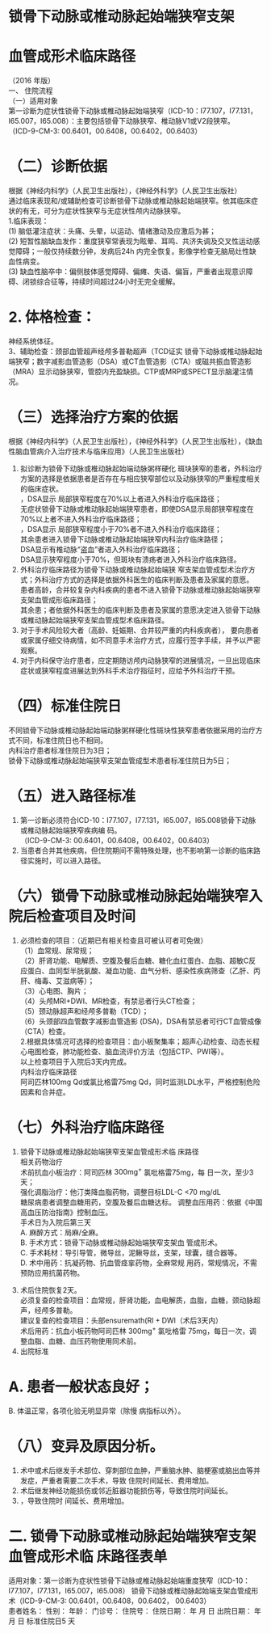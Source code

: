# 锁骨下动脉或椎动脉起始端狭窄支架  
# 血管成形术临床路径  
（2016 年版）  
一、 住院流程  
（一）适用对象  
第一诊断为症状性锁骨下动脉或椎动脉起始端狭窄（ICD-10：I77.107，I77.131，I65.007，I65.008）：主要包括锁骨下动脉狭窄、椎动脉V1或V2段狭窄。  
（ICD-9-CM-3: 00.6401，00.6408，00.6402，00.6403）  
# （二）诊断依据  
根据《神经内科学》（人民卫生出版社），《神经外科学》（人民卫生出版社）  
通过临床表现和/或辅助检查可诊断锁骨下动脉或椎动脉起始端狭窄。依其临床症状的有无，可分为症状性狭窄与无症状性颅内动脉狭窄。  
1.临床表现：  
(1) 脑低灌注症状：头痛、头晕，以运动、情绪激动及应激后为甚；  
(2) 短暂性脑缺血发作：重度狭窄常表现为眩晕、耳鸣、共济失调及交叉性运动感觉障碍；一般仅持续数分钟，发病后24h 内完全恢复。影像学检查无脑局灶性缺血性病变。  
(3) 缺血性脑卒中：偏侧肢体感觉障碍、偏瘫、失语、偏盲，严重者出现意识障碍、闭锁综合征等，持续时间超过24小时无完全缓解。  
# 2. 体格检查：  
神经系统体征。  
3、辅助检查：颈部血管超声经颅多普勒超声（TCD证实 锁骨下动脉或椎动脉起始端狭窄；数字减影血管造影（DSA）或CT血管造影（CTA）或磁共振血管造影（MRA）显示动脉狭窄，管腔内充盈缺损。CTP或MRP或SPECT显示脑灌注情况。  
# （三）选择治疗方案的依据  
根据《神经内科学》（人民卫生出版社），《神经外科学》（人民卫生出版社），《缺血性脑血管病介入治疗技术与临床应用》（人民卫生出版社）  
1. 拟诊断为锁骨下动脉或椎动脉起始端动脉粥样硬化 斑块狭窄的患者，外科治疗方案的选择是依据患者是否存在与相应狭窄部位以及动脉狭窄的严重程度相关的临床症状。  
，DSA显示 局部狭窄程度在$70\%$以上者进入外科治疗临床路径；  
无症状锁骨下动脉或椎动脉起始端狭窄患者，即使DSA显示局部狭窄程度在$70\%$以上者不进入外科治疗临床路径；  
，DSA显示 局部狭窄程度小于$70\%$者不进入外科治疗临床路径；  
其余患者进入锁骨下动脉或椎动脉起始端狭窄内科治疗临床路径；  
DSA显示有椎动脉“盗血”者进入外科治疗临床路径；  
DSA显示狭窄程度小于$70\%$，但斑块有溃疡者进入外科治疗临床路径。  
2. 外科治疗临床路径为锁骨下动脉或椎动脉起始端狭 窄支架血管成型术治疗方式；外科治疗方式的选择是依据外科医生的临床判断及患者及家属的意愿。  
患者高龄，合并较复杂内科疾病的患者不进入锁骨下动脉或椎动脉起始端狭窄支架血管成形临床路径；  
其余患；者依据外科医生的临床判断及患者及家属的意愿决定进入锁骨下动脉或椎动脉起始端狭窄支架血管成型术临床路径。  
3. 对于手术风险较大者（高龄、妊娠期、合并较严重的内科疾病者）， 要向患者或家属仔细交待病情，如不同意手术治疗方式，应履行签字手续，并予以严密观察。  
4. 对于内科保守治疗患者，应定期随访颅内动脉狭窄的进展情况，一旦出现临床症状或狭窄程度进展达到外科手术治疗指征时，应给予外科治疗干预。  
# （四）标准住院日  
不同锁骨下动脉或椎动脉起始端动脉粥样硬化性斑块性狭窄患者依据采用的治疗方式不同，标准住院日也不相同。  
内科治疗患者标准住院日为3日；  
锁骨下动脉或椎动脉起始端狭窄支架血管成型术患者标准住院日为5日；  
# （五）进入路径标准  
1. 第一诊断必须符合ICD-10：I77.107，I77.131，I65.007，I65.008锁骨下动脉或椎动脉起始端狭窄疾病编 码。  
（ICD-9-CM-3: 00.6401，00.6408，00.6402，00.6403）  
2. 当患者合并其他疾病，但住院期间不需特殊处理，也不影响第一诊断的临床路径实施时，可以进入路径。  
# （六）锁骨下动脉或椎动脉起始端狭窄入院后检查项目及时间  
1. 必须检查的项目：（近期已有相关检查且可被认可者可免做）  
（1）血常规、尿常规；  
（2）肝肾功能、电解质、空腹及餐后血糖、糖化血红蛋白、血脂、超敏C反应蛋白、血同型半胱氨酸、凝血功能、血气分析、感染性疾病筛查（乙肝、丙肝、梅毒、艾滋病等）；  
（3）心电图、胸片；  
（4）头颅MRI+DWI、MR检查，有禁忌者行头CT检查；  
（5）颈动脉超声和经颅多普勒（TCD）；  
（6）头颈部四血管数字减影血管造影 (DSA)，DSA有禁忌者可行CT血管成像（CTA）检查。  
2.根据具体情况可选择的检查项目：血小板聚集率；超声心动检查、动态长程心电图检查，肺功能检查、脑血流评价方法（包括CTP、PWI等）。  
以上检查项目于入院后3天内完成。  
内科治疗临床路径  
阿司匹林100mg Qd或氯比格雷75mg Qd，同时监测LDL水平，严格控制危险因素和合并症。  
# （七）外科治疗临床路径  
1. 锁骨下动脉或椎动脉起始端狭窄支架血管成形术临 床路径  
相关药物治疗  
术前抗血小板治疗：阿司匹林 $300\mathrm{{mg^{+}}}$ 氯吡格雷75mg，每 日一次，至少3天；  
强化调脂治疗：他汀类降血脂药物，调整目标LDL-C  <70  mg/dL  
糖尿病患者调整血糖用药，空腹及餐后血糖达标。 调整血压用药：依据《中国高血压防治指南》控制血压。  
手术日为入院后第三天  
A. 麻醉方式：局麻/全麻。  
B. 手术方式：锁骨下动脉或椎动脉起始端狭窄支架血 管成形术。  
C. 手术耗材：导引导管，微导丝，泥鳅导丝，支架，球囊，缝合器等。  
D. 术中用药：抗凝药物、抗血管痉挛药物，全麻常规 用药，常规情况，不需预防应用抗菌药物。  
3) 术后住院恢复2天。  
必须复查的检查项目：血常规，肝肾功能，血电解质，血脂，血糖，颈动脉超声，经颅多普勒。  
建议复查的检查项目：头部$\mathrm{ensuremath{(RI+D W I}}$（术后3天内）  
术后用药：抗血小板药物阿司匹林 $300\mathrm{{mg^{+}}}$ 氯吡格雷 75mg，每日一次，调整血脂、血糖、血压药物使用同术前。  
4) 出院标准  
#           A. 患者一般状态良好；  
B. 体温正常，各项化验无明显异常（除慢 病指标以外）。  
#  （八）变异及原因分析。  
1. 术中或术后继发手术部位、穿刺部位血肿，严重脑水肿、脑梗塞或脑出血等并发症，严重者需要二次手术，导致 住院时间延长、费用增加。  
2. 术后继发神经功能损伤或邻近脏器功能损伤等，导致住院时间延长。  
3. ，导致住院时 间延长、费用增加。  
# 二.   锁骨下动脉或椎动脉起始端狭窄支架血管成形术临 床路径表单  
适用对象：第一诊断为症状性锁骨下动脉或椎动脉起始端重度狭窄（ICD-10：I77.107，I77.131，I65.007，I65.008） 锁骨下动脉或椎动脉起始端支架血管成形术（ICD-9-CM-3: 00.6401，00.6408，00.6402， 00.6403）  
患者姓名：           性别：    年龄：    门诊号：       住院号：       住院日期：   年  月  日 出院日期：   年  月  日  标准住院日5 天  
